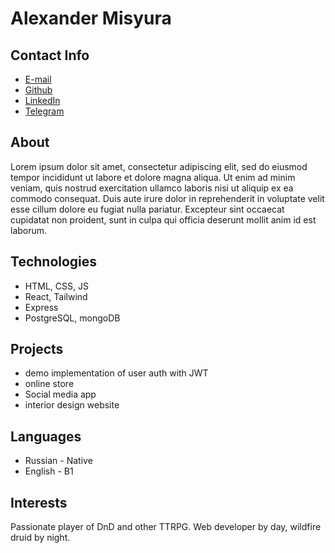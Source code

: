 # Alexander Misyura

## Contact Info

- [E-mail](mailto:alexander.misyura.dev@gmail.com)
- [Github](https://github.com/AlexanderMisyura)
- [LinkedIn](https://www.linkedin.com/in/alexander-misyura)
- [Telegram](https://t.me/alexander_misyura)

## About

Lorem ipsum dolor sit amet, consectetur adipiscing elit, sed do eiusmod tempor incididunt ut labore et dolore magna aliqua. Ut enim ad minim veniam, quis nostrud exercitation ullamco laboris nisi ut aliquip ex ea commodo consequat. Duis aute irure dolor in reprehenderit in voluptate velit esse cillum dolore eu fugiat nulla pariatur. Excepteur sint occaecat cupidatat non proident, sunt in culpa qui officia deserunt mollit anim id est laborum.

## Technologies

- HTML, CSS, JS
- React, Tailwind
- Express
- PostgreSQL, mongoDB

## Projects

- demo implementation of user auth with JWT
- online store
- Social media app
- interior design website

## Languages

- Russian - Native
- English - B1

## Interests

Passionate player of DnD and other TTRPG. Web developer by day, wildfire druid by night.
